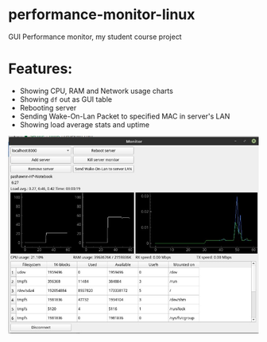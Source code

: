 # performance-monitor-linux
GUI Performance monitor, my student course project

# Features:
* Showing CPU, RAM and Network usage charts
* Showing `df` out as GUI table
* Rebooting server
* Sending Wake-On-Lan Packet to specified MAC in server's LAN
* Showing load average stats and uptime

![screenshot](https://github.com/PashaWNN/performance-monitor-linux/blob/master/scr.jpg)
